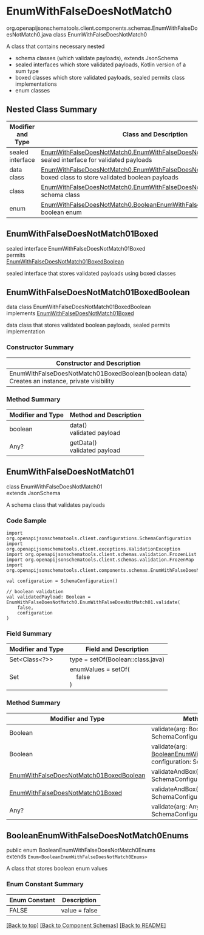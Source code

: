 # EnumWithFalseDoesNotMatch0
org.openapijsonschematools.client.components.schemas.EnumWithFalseDoesNotMatch0.java
class EnumWithFalseDoesNotMatch0<br>

A class that contains necessary nested
- schema classes (which validate payloads), extends JsonSchema
- sealed interfaces which store validated payloads, Kotlin version of a sum type
- boxed classes which store validated payloads, sealed permits class implementations
- enum classes

## Nested Class Summary
| Modifier and Type | Class and Description |
| ----------------- | ---------------------- |
| sealed interface | [EnumWithFalseDoesNotMatch0.EnumWithFalseDoesNotMatch01Boxed](#enumwithfalsedoesnotmatch01boxed)<br> sealed interface for validated payloads |
| data class | [EnumWithFalseDoesNotMatch0.EnumWithFalseDoesNotMatch01BoxedBoolean](#enumwithfalsedoesnotmatch01boxedboolean)<br> boxed class to store validated boolean payloads |
| class | [EnumWithFalseDoesNotMatch0.EnumWithFalseDoesNotMatch01](#enumwithfalsedoesnotmatch01)<br> schema class |
| enum | [EnumWithFalseDoesNotMatch0.BooleanEnumWithFalseDoesNotMatch0Enums](#booleanenumwithfalsedoesnotmatch0enums)<br>boolean enum |

## EnumWithFalseDoesNotMatch01Boxed
sealed interface EnumWithFalseDoesNotMatch01Boxed<br>
permits<br>
[EnumWithFalseDoesNotMatch01BoxedBoolean](#enumwithfalsedoesnotmatch01boxedboolean)

sealed interface that stores validated payloads using boxed classes

## EnumWithFalseDoesNotMatch01BoxedBoolean
data class EnumWithFalseDoesNotMatch01BoxedBoolean<br>
implements [EnumWithFalseDoesNotMatch01Boxed](#enumwithfalsedoesnotmatch01boxed)

data class that stores validated boolean payloads, sealed permits implementation

### Constructor Summary
| Constructor and Description |
| --------------------------- |
| EnumWithFalseDoesNotMatch01BoxedBoolean(boolean data)<br>Creates an instance, private visibility |

### Method Summary
| Modifier and Type | Method and Description |
| ----------------- | ---------------------- |
| boolean | data()<br>validated payload |
| Any? | getData()<br>validated payload |

## EnumWithFalseDoesNotMatch01
class EnumWithFalseDoesNotMatch01<br>
extends JsonSchema

A schema class that validates payloads

### Code Sample
```
import org.openapijsonschematools.client.configurations.SchemaConfiguration
import org.openapijsonschematools.client.exceptions.ValidationException
import org.openapijsonschematools.client.schemas.validation.FrozenList
import org.openapijsonschematools.client.schemas.validation.FrozenMap
import org.openapijsonschematools.client.components.schemas.EnumWithFalseDoesNotMatch0

val configuration = SchemaConfiguration()

// boolean validation
val validatedPayload: Boolean = EnumWithFalseDoesNotMatch0.EnumWithFalseDoesNotMatch01.validate(
    false,
    configuration
)
```

### Field Summary
| Modifier and Type | Field and Description |
| ----------------- | ---------------------- |
| Set<Class<?>> | type = setOf(Boolean::class.java) |
| Set<Any> | enumValues = setOf(<br>&nbsp;&nbsp;&nbsp;&nbsp;false<br>)<br> |

### Method Summary
| Modifier and Type | Method and Description |
| ----------------- | ---------------------- |
| Boolean | validate(arg: Boolean, configuration: SchemaConfiguration) |
| Boolean | validate(arg: [BooleanEnumWithFalseDoesNotMatch0Enums](#booleanenumwithfalsedoesnotmatch0enums), configuration: SchemaConfiguration) |
| [EnumWithFalseDoesNotMatch01BoxedBoolean](#enumwithfalsedoesnotmatch01boxedboolean) | validateAndBox(Boolean, configuration: SchemaConfiguration) |
| [EnumWithFalseDoesNotMatch01Boxed](#enumwithfalsedoesnotmatch01boxed) | validateAndBox(Any?, configuration: SchemaConfiguration) |
| Any? | validate(arg: Any?, configuration: SchemaConfiguration) |

## BooleanEnumWithFalseDoesNotMatch0Enums
public enum BooleanEnumWithFalseDoesNotMatch0Enums<br>
extends `Enum<BooleanEnumWithFalseDoesNotMatch0Enums>`

A class that stores boolean enum values

### Enum Constant Summary
| Enum Constant | Description |
| ------------- | ----------- |
| FALSE | value = false |

[[Back to top]](#top) [[Back to Component Schemas]](../../../README.md#Component-Schemas) [[Back to README]](../../../README.md)
